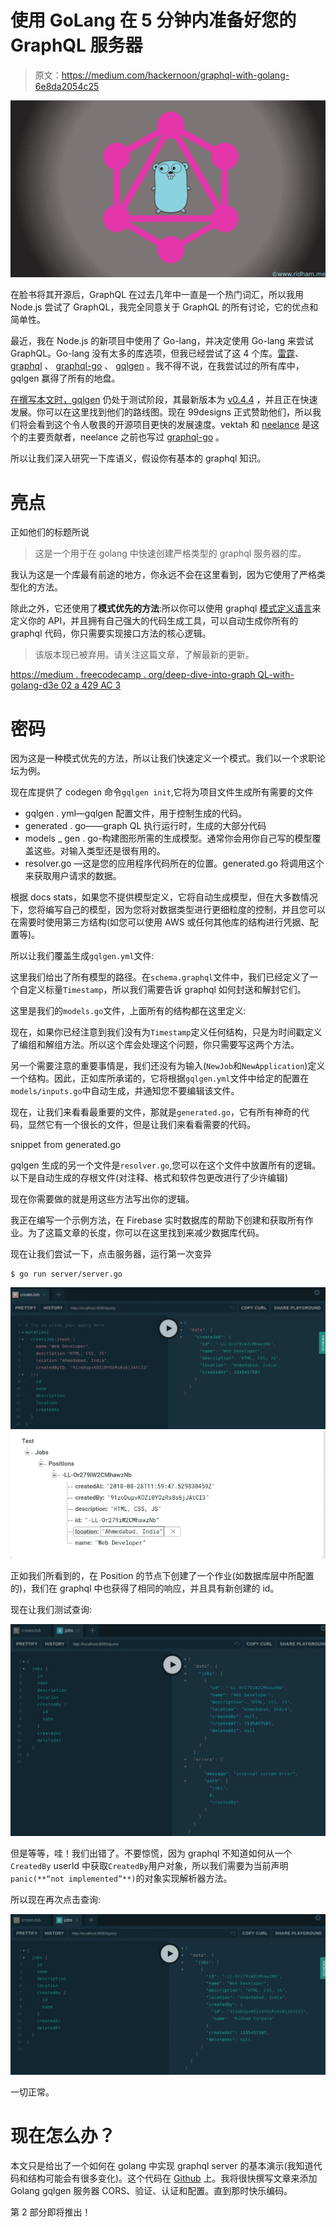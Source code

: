 # 使用 GoLang 在 5 分钟内准备好您的 GraphQL 服务器

> 原文：<https://medium.com/hackernoon/graphql-with-golang-6e8da2054c25>

![](img/d18ce81b3158d29474cb8dcc33fd5e6a.png)

在脸书将其开源后，GraphQL 在过去几年中一直是一个热门词汇，所以我用 Node.js 尝试了 GraphQL，我完全同意关于 GraphQL 的所有讨论，它的优点和简单性。

最近，我在 Node.js 的新项目中使用了 Go-lang，并决定使用 Go-lang 来尝试 GraphQL。Go-lang 没有太多的库选项，但我已经尝试了这 4 个库。[雷霆](https://github.com/samsarahq/thunder)、 [graphql](https://github.com/graphql-go/graphql) 、 [graphql-go](https://github.com/graph-gophers/graphql-go) 、 [gqlgen](https://github.com/99designs/gqlgen) 。我不得不说，在我尝试过的所有库中，gqlgen 赢得了所有的地盘。

[在撰写本文时，gqlgen](https://github.com/99designs/gqlgen) 仍处于测试阶段，其最新版本为 [v0.4.4](https://github.com/99designs/gqlgen/releases/tag/v0.4.4) ，并且正在快速发展。你可以在这里找到他们的路线图。现在 99designs 正式赞助他们，所以我们将会看到这个令人敬畏的开源项目更快的发展速度。vektah 和 [neelance](https://github.com/neelance) 是这个的主要贡献者，neelance 之前也写过 [graphql-go](https://github.com/graph-gophers/graphql-go) 。

所以让我们深入研究一下库语义，假设你有基本的 graphql 知识。

# **亮点**

正如他们的标题所说

> 这是一个用于在 golang 中快速创建严格类型的 graphql 服务器的库。

我认为这是一个库最有前途的地方，你永远不会在这里看到，因为它使用了严格类型化的方法。

除此之外，它还使用了**模式优先的方法**:所以你可以使用 graphql [模式定义语言](http://graphql.org/learn/schema/)来定义你的 API，并且拥有自己强大的代码生成工具，可以自动生成你所有的 graphql 代码，你只需要实现接口方法的核心逻辑。

> 该版本现已被弃用。请关注这篇文章，了解最新的更新。

[https://medium . freecodecamp . org/deep-dive-into-graph QL-with-golang-d3e 02 a 429 AC 3](https://medium.freecodecamp.org/deep-dive-into-graphql-with-golang-d3e02a429ac3)

# 密码

因为这是一种模式优先的方法，所以让我们快速定义一个模式。我们以一个求职论坛为例。

现在库提供了 codegen 命令`gqlgen init`,它将为项目文件生成所有需要的文件

*   gqlgen . yml—gqlgen 配置文件，用于控制生成的代码。
*   generated . go——graph QL 执行运行时，生成的大部分代码
*   models _ gen . go-构建图形所需的生成模型。通常你会用你自己写的模型覆盖这些。对输入类型还是很有用的。
*   resolver.go —这是您的应用程序代码所在的位置。generated.go 将调用这个来获取用户请求的数据。

根据 docs stats，如果您不提供模型定义，它将自动生成模型，但在大多数情况下，您将编写自己的模型，因为您将对数据类型进行更细粒度的控制，并且您可以在需要时使用第三方结构(如您可以使用 AWS 或任何其他库的结构进行凭据、配置等)。

所以让我们覆盖生成`gqlgen.yml`文件:

这里我们给出了所有模型的路径。在`schema.graphql`文件中，我们已经定义了一个自定义标量`Timestamp`，所以我们需要告诉 graphql 如何封送和解封它们。

这里是我们的`models.go`文件，上面所有的结构都在这里定义:

现在，如果你已经注意到我们没有为`Timestamp`定义任何结构，只是为时间戳定义了编组和解组方法。所以这个库会处理这个问题，你只需要写这两个方法。

另一个需要注意的重要事情是，我们还没有为输入(`NewJob`和`NewApplication`)定义一个结构。因此，正如库所承诺的，它将根据`gqlgen.yml`文件中给定的配置在`models/inputs.go`中自动生成，并通知您不要编辑该文件。

现在，让我们来看看最重要的文件，那就是`generated.go`，它有所有神奇的代码，显然它有一个很长的文件，但是让我们来看看需要的代码。

snippet from generated.go

gqlgen 生成的另一个文件是`resolver.go`,您可以在这个文件中放置所有的逻辑。以下是自动生成的存根文件(对注释、格式和软件包更改进行了少许编辑)

现在你需要做的就是用这些方法写出你的逻辑。

我正在编写一个示例方法，在 Firebase 实时数据库的帮助下创建和获取所有作业。为了这篇文章的长度，你可以在这里找到来减少数据库代码。

现在让我们尝试一下，点击服务器，运行第一次变异

```
$ go run server/server.go
```

![](img/3a349555d8269c4919bf3cb060968674.png)![](img/3b003719cefe327410ae98a487fe2840.png)

正如我们所看到的，在 Position 的节点下创建了一个作业(如数据库层中所配置的)，我们在 graphql 中也获得了相同的响应，并且具有新创建的 id。

现在让我们测试查询:

![](img/47a9459a04e5f356c609de5c25d752c8.png)

但是等等，哇！我们出错了。不要惊慌，因为 graphql 不知道如何从一个`CreatedBy` userId 中获取`CreatedBy`用户对象，所以我们需要为当前声明`panic(**“not implemented”**)`的对象实现解析器方法。

所以现在再次点击查询:

![](img/b38aaf888a0de918f481de15bd9ab01a.png)

一切正常。

# 现在怎么办？

本文只是给出了一个如何在 golang 中实现 graphql server 的基本演示(我知道代码和结构可能会有很多变化)。这个代码在 [Github](https://github.com/ridhamtarpara/go-graphql-example/tree/feat/blog-1) 上。我将很快撰写文章来添加 Golang gqlgen 服务器 CORS、验证、认证和配置。直到那时快乐编码。

第 2 部分即将推出！